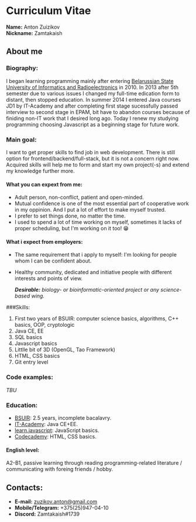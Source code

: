 # Curriculum Vitae

**Name:** Anton Zuizikov  
**Nickname:** Zamtakaish

## About me

### Biography:

I began learning programming mainly after entering [Belarussian State University of Informatics and Radioelectronics](https://www.bsuir.by/ru/fksis) in 2010.
In 2013 after 5th semester due to various issues I changed my full-time edication form to distant, then stopped education.
In summer 2014 I entered Java courses JD1 by IT-Academy and after completing first stage sucessfully passed interview to second stage in EPAM,
bit have to abandon courses because of finiding non-IT work that I desired long ago.
Today I renew my studying programming choosing Javascript as a beginning stage for future work.

### Main goal:  

I want to get proper skills to find job in web development. There is still option for frontend/backend/full-stack, but it is not a concern right now.
Acquired skills will help me to form and start my own project(-s) and extend my knowledge further more.

#### What you can expext from me:

  - Adult person, non-conflict, patient and open-minded.
  - Mutual confidence is one of the most essential part of cooperative work in my oppinion. And I put a lot of effort to make myself trusted.
  - I prefer to set things done, no matter the time.
  - I used to spend a lot of time working on myself, sometimes it lacks of proper scheduling, but I'm working on it too! :grin:
  
  
#### What i expect from employers:

  - The same requirement that i apply to myself: I'm looking for people whom I can be confident about. 
  - Healthy community, dedicated and initiative people with different interests and points of view.
   
    _**Desirable:** biology- or bioinformatic-oriented project or any science-based wing._
    
###Skills:
 
   1) First two years of BSUIR: computer science basics, algorithms, C++ basics, OOP, cryptologic
   2) Java CE, EE
   3) SQL basics
   4) Javascript basics
   5) Littlle bit of 3D (OpenGL, Tao Framework)
   6) HTML, CSS basics
   7) Git entry level
   
### Code examples:
  
  _TBU_
  
### Education:

  - [BSUIR](https://www.bsuir.by/en/): 2.5 years, incomplete bacalavry.
  - [IT-Academy](https://www.it-academy.by/): Java CE+EE.
  - [learn.javascript](https://learn.javascript.ru/): JavaScript basics.
  - [Codecademy](https://www.codecademy.com/users/Zamtakaish/achievements): HTML, CSS basics.
  
#### English level:

  A2-B1, passive learning through reading programming-related literature / communicating with foreing friends / hobby.

## Contacts:

  - **E-mail:** zuzikov.anton@gmail.com
  - **Mobile/Telegram:** +375(25)947-04-10
  - **Discord:** Zamtakaish#1739
